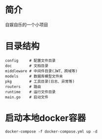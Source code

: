 # 简介
自娱自乐的一个小项目
# 目录结构
```
config     # 配置文件目录
doc        # 文档目录
middleware # 中间件目录(JWT、跨域等)
models     # 数据库模型文件夹
pkg        # 工具目录(日志、异常等)
routers    # 路由
runtime    # 运行文件目录
main.go    # 启动文件
```
# 启动本地docker容器
```
docker-compose -f docker-compose.yml up -d
```
